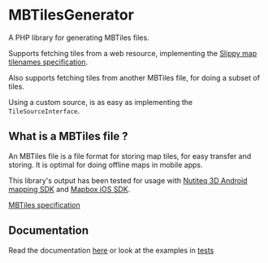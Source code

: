 # MBTilesGenerator

A PHP library for generating MBTiles files.

Supports fetching tiles from a web resource, implementing the [Slippy map tilenames specification](http://wiki.openstreetmap.org/wiki/Slippy_map_tilenames).

Also supports fetching tiles from another MBTiles file, for doing a subset of tiles.

Using a custom source, is as easy as implementing the `TileSourceInterface`.

## What is a MBTiles file ?

An MBTiles file is a file format for storing map tiles, for easy transfer and storing.
It is optimal for doing offline maps in mobile apps.

This library's output has been tested for usage with [Nutiteq 3D Android mapping SDK](https://github.com/nutiteq/hellomap3d) and [Mapbox iOS SDK](https://github.com/mapbox/mapbox-ios-sdk).

[MBTiles specification](https://github.com/mapbox/mbtiles-spec)

## Documentation

Read the documentation [here](https://bitbucket.org/HTML24DK/mbtiles-generator/src/master/docs/index.md) or look at the examples in [tests](https://bitbucket.org/HTML24DK/mbtiles-generator/src/master/tests/)